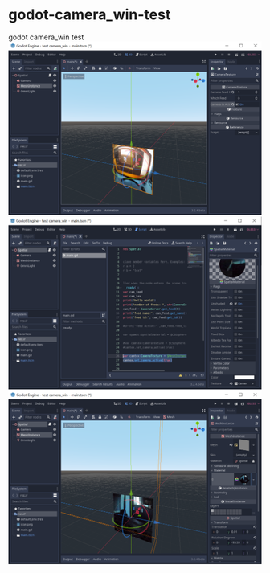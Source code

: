 # godot-camera_win-test
godot camera_win test
![](camera_win1.png)
![](camera_win2.png)
![](camera_win3.png)
